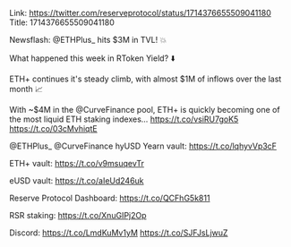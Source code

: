 Link:  https://twitter.com/reserveprotocol/status/1714376655509041180
Title: 1714376655509041180

Newsflash: @ETHPlus_ hits $3M in TVL! 💥

What happened this week in RToken Yield? ⬇️

ETH+  continues it's steady climb, with almost $1M of inflows over the last month 📈

With ~$4M in the @CurveFinance pool, ETH+ is quickly becoming one of the most liquid ETH staking indexes… https://t.co/vsiRU7goK5 https://t.co/03cMvhiqtE

@ETHPlus_ @CurveFinance hyUSD Yearn vault: https://t.co/lqhyvVp3cF

ETH+ vault:
https://t.co/v9msuqevTr

eUSD vault:
https://t.co/aIeUd246uk

Reserve Protocol Dashboard: https://t.co/QCFhG5k811

RSR staking: https://t.co/XnuGIPj2Op

Discord: https://t.co/LmdKuMv1yM https://t.co/SJFJsLjwuZ